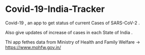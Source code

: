 # Covid-19-India-Tracker

Covid-19 , an app to get status of current Cases of SARS-CoV-2 .

Also give updates of increase of cases in each State of India .

Thi app fethes data from Ministry of Health and Family Welfare -> https://www.mohfw.gov.in/
